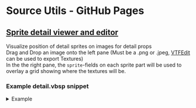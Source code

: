 # Source Utils - GitHub Pages


## [Sprite detail viewer and editor](https://vitaplex.github.io/SourceDetailSpriteViewer/spriteboundaryvisualizer.html)
Visualize position of detail sprites on images for detail props   
Drag and Drop an image onto the left pane (Must be a .png or .jpeg, [VTFEdit](https://nemstools.github.io/pages/VTFLib-Download.html) can be used to export Textures)  
In the the right pane, the `sprite`-fields on each sprite part will be used to overlay a grid showing where the textures will be.

### Example detail.vbsp snippet

<details>
  <summary>Example</summary>
  <pre>custom_forest_floor_01
{
    density 1600
    GrassTex
    {
        alpha 0
        RoseFlower
        {
            sprite "0 0 83 128 512"
            spritesize "0.5 0.05 7 13"
        }
        FernShrub
        {
            sprite "120 0 136 256 512"
            spritesize "0.5 0.05 17 28"
        }
        GrassTuft
        {
            sprite "0 199 120 57 512"
            spritesize "0.5 0 20 10"
        }
        PinkFlower
        {
            sprite "83 0 38 128 512"
            spritesize "0.5 0 6 18"
        }
        LushShrub
        {
            sprite "256 128 172 128 512"
            spritesize "0.5 0 32 21"
        }
    }
}
</pre>

</details>
